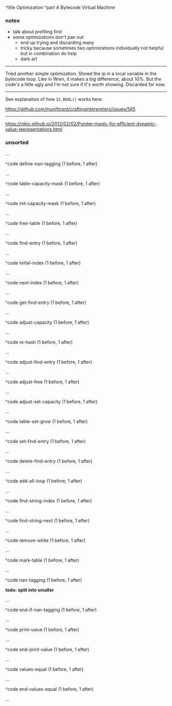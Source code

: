 ^title Optimization
^part A Bytecode Virtual Machine

### notes

- talk about profiling first
- some optimizations don't pan out
	- end up trying and discarding many
	- tricky because sometimes two optimizations individually not helpful but
	  in combination do help
	- dark art

---

Tried another simple optimization. Stored the ip in a local variable in the
bytecode loop. Like in Wren, it makes a big difference, about 10%. But the
code's a little ugly and I'm not sure if it's worth showing. Discarded for now.

---

See explanation of how `IS_BOOL()` works here:

https://github.com/munificent/craftinginterpreters/issues/565

---

https://nikic.github.io/2012/02/02/Pointer-magic-for-efficient-dynamic-value-representations.html

### unsorted

...

^code define-nan-tagging (1 before, 1 after)

...

^code table-capacity-mask (1 before, 1 after)

...

^code init-capacity-mask (1 before, 1 after)

...

^code free-table (1 before, 1 after)

...

^code find-entry (1 before, 1 after)

...

^code initial-index (1 before, 1 after)

...

^code next-index (1 before, 1 after)

...

^code get-find-entry (1 before, 1 after)

...

^code adjust-capacity (1 before, 1 after)

...

^code re-hash (1 before, 1 after)

...

^code adjust-find-entry (1 before, 1 after)

...

^code adjust-free (1 before, 1 after)

...

^code adjust-set-capacity (1 before, 1 after)

...

^code table-set-grow (1 before, 1 after)

...

^code set-find-entry (1 before, 1 after)

...

^code delete-find-entry (1 before, 1 after)

...

^code add-all-loop (1 before, 1 after)

...

^code find-string-index (1 before, 1 after)

...

^code find-string-next (1 before, 1 after)

...

^code remove-white (1 before, 1 after)

...

^code mark-table (1 before, 1 after)

...

^code nan-tagging (1 before, 1 after)

**todo: split into smaller**

...

^code end-if-nan-tagging (1 before, 1 after)

...

^code print-value (1 before, 1 after)

...

^code end-print-value (1 before, 1 after)

...

^code values-equal (1 before, 1 after)

...

^code end-values-equal (1 before, 1 after)

...

